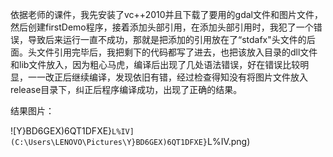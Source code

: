 依据老师的课件，我先安装了vc++2010并且下载了要用的gdal文件和图片文件，然后创建firstDemo程序，接着添加头部引用，在添加头部引用时，我犯了一个错误，导致后来运行一直不成功，那就是把添加的引用放在了“stdafx"头文件的后面。头文件引用完毕后，我把剩下的代码都写了进去，也把该放入目录的dll文件和lib文件放入，因为粗心马虎，编译后出现了几处语法错误，好在错误比较明显，一一改正后继续编译，发现依旧有错，经过检查得知没有将图片文件放入release目录下，纠正后程序编译成功，出现了正确的结果。

结果图片：

![Y}BD6GEX)6QT1DFXE}`L%IV](C:\Users\LENOVO\Pictures\Y}BD6GEX)6QT1DFXE}`L%IV.png)